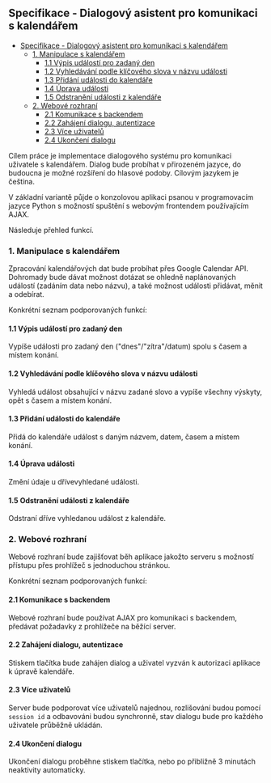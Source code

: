 ## Specifikace - Dialogový asistent pro komunikaci s kalendářem
 
- [Specifikace - Dialogový asistent pro komunikaci s kalendářem](#specifikace---dialogový-asistent-pro-komunikaci-s-kalendářem)
  - [1. Manipulace s kalendářem](#1-manipulace-s-kalendářem)
    - [1.1 Výpis událostí pro zadaný den](#11-výpis-událostí-pro-zadaný-den)
    - [1.2 Vyhledávání podle klíčového slova v názvu události](#12-vyhledávání-podle-klíčového-slova-v-názvu-události)
    - [1.3 Přidání události do kalendáře](#13-přidání-události-do-kalendáře)
    - [1.4 Úprava události](#14-úprava-události)
    - [1.5 Odstranění události z kalendáře](#15-odstranění-události-z-kalendáře)
  - [2. Webové rozhraní](#2-webové-rozhraní)
    - [2.1 Komunikace s backendem](#21-komunikace-s-backendem)
    - [2.2 Zahájení dialogu, autentizace](#22-zahájení-dialogu-autentizace)
    - [2.3 Více uživatelů](#23-více-uživatelů)
    - [2.4 Ukončení dialogu](#24-ukončení-dialogu)
 
Cílem práce je implementace dialogového systému pro komunikaci uživatele s kalendářem. Dialog bude probíhat v přirozeném jazyce, do budoucna je možné rozšíření do hlasové podoby. Cílovým jazykem je čeština. 
 
V základní variantě půjde o konzolovou aplikaci psanou v programovacím jazyce Python s možností spuštění s webovým frontendem používajícím AJAX.
 
Následuje přehled funkcí.
 
### 1. Manipulace s kalendářem
Zpracování kalendářových dat bude probíhat přes Google Calendar API. Dohromady bude dávat možnost dotázat se ohledně naplánovaných událostí (zadáním data nebo názvu), a také možnost události přidávat, měnit a odebírat.

Konkrétní seznam podporovaných funkcí:

#### 1.1 Výpis událostí pro zadaný den
Vypíše události pro zadaný den ("dnes"/"zítra"/datum) spolu s časem a místem konání.
#### 1.2 Vyhledávání podle klíčového slova v názvu události
Vyhledá událost obsahující v názvu zadané slovo a vypíše všechny výskyty, opět s časem a místem konání.
#### 1.3 Přidání události do kalendáře
Přidá do kalendáře událost s daným názvem, datem, časem a místem konání.
#### 1.4 Úprava události
Změní údaje u dřívevyhledané události.
#### 1.5 Odstranění události z kalendáře
Odstraní dříve vyhledanou událost z kalendáře.
 
### 2. Webové rozhraní
Webové rozhraní bude zajišťovat běh aplikace jakožto serveru s možností přístupu přes prohlížeč s jednoduchou stránkou.

Konkrétní seznam podporovaných funkcí:

#### 2.1 Komunikace s backendem
Webové rozhraní bude používat AJAX pro komunikaci s backendem, předávat požadavky z prohlížeče na běžící server.
#### 2.2 Zahájení dialogu, autentizace
Stiskem tlačítka bude zahájen dialog a uživatel vyzván k autorizaci aplikace k úpravě kalendáře.
#### 2.3 Více uživatelů
Server bude podporovat více uživatelů najednou, rozlišování budou pomocí `session id` a odbavováni budou synchronně, stav dialogu bude pro každého uživatele průběžně ukládán.
#### 2.4 Ukončení dialogu
Ukončení dialogu proběhne stiskem tlačítka, nebo po přibližně 3 minutách neaktivity automaticky.
